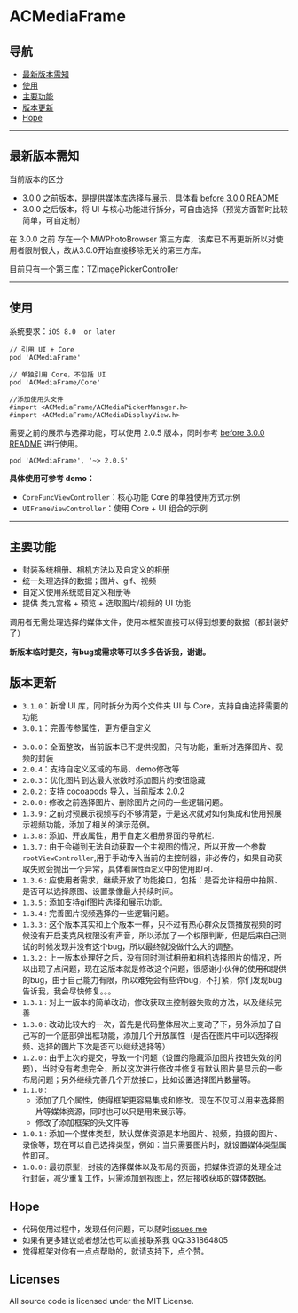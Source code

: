 # ACMediaFrame

## 导航
* [最新版本需知](#new)
* [使用](#used)
* [主要功能](#func)
* [版本更新](#version)
* [Hope](#hope)

---

## <a id="new"></a>最新版本需知

当前版本的区分

* 3.0.0 之前版本，是提供媒体库选择与展示，具体看  [before 3.0.0 README](https://github.com/honeycao/ACMediaFrame/blob/master/before%203.0.0%20README.md)
* 3.0.0 之后版本，将 UI 与核心功能进行拆分，可自由选择（预览方面暂时比较简单，可自定制）

在 3.0.0 之前 存在一个 MWPhotoBrowser 第三方库，该库已不再更新所以对使用者限制很大，故从3.0.0开始直接移除无关的第三方库。

目前只有一个第三库：TZImagePickerController

---

## <a id="used"></a>使用

系统要求：`iOS 8.0  or later`


```
// 引用 UI + Core
pod 'ACMediaFrame'

// 单独引用 Core，不包括 UI
pod 'ACMediaFrame/Core'

//添加使用头文件
#import <ACMediaFrame/ACMediaPickerManager.h>
#import <ACMediaFrame/ACMediaDisplayView.h>
```

需要之前的展示与选择功能，可以使用 2.0.5 版本，同时参考  [before 3.0.0 README](https://github.com/honeycao/ACMediaFrame/blob/master/before%203.0.0%20README.md) 进行使用。
```
pod 'ACMediaFrame', '~> 2.0.5'
```



**具体使用可参考 demo：**

- `CoreFuncViewController`：核心功能 Core 的单独使用方式示例
- `UIFrameViewController`：使用 Core + UI 组合的示例



---

## <a id="func"></a> 主要功能

* 封装系统相册、相机方法以及自定义的相册
* 统一处理选择的数据；图片、gif、视频
* 自定义使用系统或自定义相册等
* 提供 类九宫格 + 预览 + 选取图片/视频的 UI 功能

调用者无需处理选择的媒体文件，使用本框架直接可以得到想要的数据（都封装好了）

**新版本临时提交，有bug或需求等可以多多告诉我，谢谢。**

## <a id="version"></a>版本更新

* `3.1.0`：新增 UI 库，同时拆分为两个文件夹 UI 与 Core，支持自由选择需要的功能
* `3.0.1`：完善传参属性，更方便自定义

- `3.0.0`：全面整改，当前版本已不提供视图，只有功能，重新对选择图片、视频的封装
- `2.0.4`：支持自定义区域的布局、demo修改等
- `2.0.3`：优化图片到达最大张数时添加图片的按钮隐藏
- `2.0.2` : 支持 cocoapods 导入，当前版本 2.0.2
- `2.0.0` : 修改之前选择图片、删除图片之间的一些逻辑问题。
- `1.3.9` : 之前对预展示视频写的不够清楚，于是这次就对如何集成和使用预展示视频功能，添加了相关的演示范例。
- `1.3.8` : 添加、开放属性，用于自定义相册界面的导航栏.
- `1.3.7` : 由于会碰到无法自动获取一个主视图的情况，所以开放一个参数`rootViewController`,用于手动传入当前的主控制器，非必传的，如果自动获取失败会抛出一个异常，具体看`属性自定义`中的使用即可.
- `1.3.6` : 应使用者需求，继续开放了功能接口，包括：是否允许相册中拍照、是否可以选择原图、设置录像最大持续时间。
- `1.3.5` : 添加支持gif图片选择和展示功能。
- `1.3.4` : 完善图片视频选择的一些逻辑问题。
- `1.3.3` : 这个版本其实和上个版本一样，只不过有热心群众反馈播放视频的时候没有开启麦克风权限没有声音，所以添加了一个权限判断，但是后来自己测试的时候发现并没有这个bug，所以最终就没做什么大的调整。
- `1.3.2` : 上一版本处理好之后，没有同时测试相册和相机选择图片的情况，所以出现了点问题，现在这版本就是修改这个问题，很感谢小伙伴的使用和提供的bug，由于自己能力有限，所以难免会有些许bug，不打紧，你们发现bug告诉我，我会尽快修复。。。
- `1.3.1` : 对上一版本的简单改动，修改获取主控制器失败的方法，以及继续完善
- `1.3.0` : 改动比较大的一次，首先是代码整体层次上变动了下，另外添加了自己写的一个底部弹出框功能，添加几个开放属性（是否在图片中可以选择视频、选择的图片下次是否可以继续选择等）
- `1.2.0` : 由于上次的提交，导致一个问题（设置的隐藏添加图片按钮失效的问题），当时没有考虑完全，所以这次进行修改并修复有默认图片是显示的一些布局问题；另外继续完善几个开放接口，比如设置选择图片数量等。
- `1.1.0` :
  - 添加了几个属性，使得框架更容易集成和修改。现在不仅可以用来选择图片等媒体资源，同时也可以只是用来展示等。
  - 修改了添加框架的头文件等
- `1.0.1` : 添加一个媒体类型，默认媒体资源是本地图片、视频，拍摄的图片、录像等，现在可以自己选择类型，例如：当只需要图片时，就设置媒体类型属性即可。 
- `1.0.0` : 最初原型，封装的选择媒体以及布局的页面，把媒体资源的处理全进行封装，减少重复工作，只需添加到视图上，然后接收获取的媒体数据。

## <a id="hope"></a>Hope

- 代码使用过程中，发现任何问题，可以随时[issues me](https://github.com/honeycao/ACMediaFrame/issues/new)
- 如果有更多建议或者想法也可以直接联系我 QQ:331864805
- 觉得框架对你有一点点帮助的，就请支持下，点个赞。

## Licenses

All source code is licensed under the MIT License.
